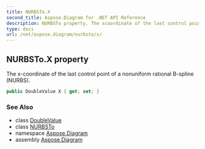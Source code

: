 ```yaml
---
title: NURBSTo.X
second_title: Aspose.Diagram for .NET API Reference
description: NURBSTo property. The xcoordinate of the last control point of a nonuniform rational Bspline NURBS
type: docs
url: /net/aspose.diagram/nurbsto/x/
---
```

## NURBSTo.X property

The x-coordinate of the last control point of a nonuniform rational B-spline (NURBS).

```csharp
public DoubleValue X { get; set; }
```

### See Also

* class [DoubleValue](../../doublevalue/)
* class [NURBSTo](../)
* namespace [Aspose.Diagram](../../nurbsto/)
* assembly [Aspose.Diagram](../../../)



